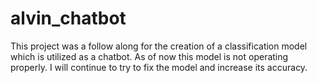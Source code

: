 # alvin_chatbot
This project was a follow along for the creation of a classification model which is utilized as a chatbot. As of now this model is not operating properly. I will continue to try to fix the model and increase its accuracy. 

